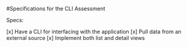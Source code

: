 #Specifications for the CLI Assessment

Specs:

 [x] Have a CLI for interfacing with the application
 [x] Pull data from an external source
 [x] Implement both list and detail views